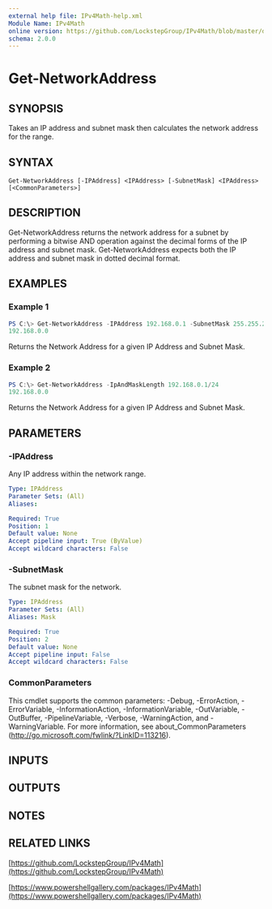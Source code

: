 ```yaml
---
external help file: IPv4Math-help.xml
Module Name: IPv4Math
online version: https://github.com/LockstepGroup/IPv4Math/blob/master/docs/Get-NetworkAddress.md
schema: 2.0.0
---
```


# Get-NetworkAddress

## SYNOPSIS
Takes an IP address and subnet mask then calculates the network address for the range.

## SYNTAX

```
Get-NetworkAddress [-IPAddress] <IPAddress> [-SubnetMask] <IPAddress> [<CommonParameters>]
```

## DESCRIPTION
Get-NetworkAddress returns the network address for a subnet by performing a bitwise AND
operation against the decimal forms of the IP address and subnet mask.
Get-NetworkAddress
expects both the IP address and subnet mask in dotted decimal format.

## EXAMPLES

### Example 1
```powershell
PS C:\> Get-NetworkAddress -IPAddress 192.168.0.1 -SubnetMask 255.255.255.0
192.168.0.0
```

Returns the Network Address for a given IP Address and Subnet Mask.

### Example 2
```powershell
PS C:\> Get-NetworkAddress -IpAndMaskLength 192.168.0.1/24
192.168.0.0
```

Returns the Network Address for a given IP Address and Subnet Mask.

## PARAMETERS

### -IPAddress
Any IP address within the network range.

```yaml
Type: IPAddress
Parameter Sets: (All)
Aliases:

Required: True
Position: 1
Default value: None
Accept pipeline input: True (ByValue)
Accept wildcard characters: False
```

### -SubnetMask
The subnet mask for the network.

```yaml
Type: IPAddress
Parameter Sets: (All)
Aliases: Mask

Required: True
Position: 2
Default value: None
Accept pipeline input: False
Accept wildcard characters: False
```

### CommonParameters
This cmdlet supports the common parameters: -Debug, -ErrorAction, -ErrorVariable, -InformationAction, -InformationVariable, -OutVariable, -OutBuffer, -PipelineVariable, -Verbose, -WarningAction, and -WarningVariable.
For more information, see about_CommonParameters (http://go.microsoft.com/fwlink/?LinkID=113216).

## INPUTS

## OUTPUTS

## NOTES

## RELATED LINKS

[https://github.com/LockstepGroup/IPv4Math](https://github.com/LockstepGroup/IPv4Math)

[https://www.powershellgallery.com/packages/IPv4Math](https://www.powershellgallery.com/packages/IPv4Math)
